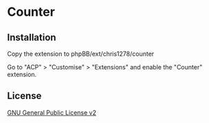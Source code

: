 # Counter

## Installation

Copy the extension to phpBB/ext/chris1278/counter

Go to "ACP" > "Customise" > "Extensions" and enable the "Counter" extension.

## License

[GNU General Public License v2](license.txt)
